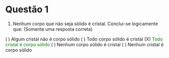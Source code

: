 # Questão 1

1.	Nenhum corpo que não seja sólido é cristal. Conclui-se logicamente que:
(Somente uma resposta correta)

( ) Algum cristal não é corpo sólido
( ) Todo corpo sólido é cristal
(X) <span style="color: green">Todo cristal é corpo sólido </span>
( ) Nenhum corpo sólido é cristal
( ) Nenhum cristal é corpo sólido
